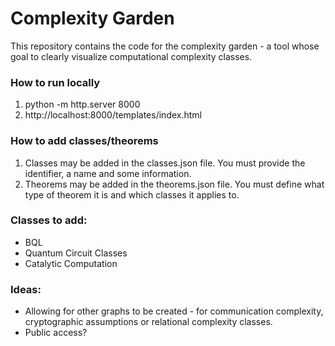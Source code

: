 # Complexity Garden
This repository contains the code for the complexity garden - a tool whose goal to clearly visualize computational complexity classes.

### How to run locally
1. python -m http.server 8000
2. http://localhost:8000/templates/index.html

### How to add classes/theorems
1. Classes may be added in the classes.json file. You must provide the identifier, a name and some information.
2. Theorems may be added in the theorems.json file. You must define what type of theorem it is and which classes it applies to.

### Classes to add:
 - BQL
 - Quantum Circuit Classes
 - Catalytic Computation

### Ideas:
- Allowing for other graphs to be created - for communication complexity, cryptographic assumptions or relational complexity classes.
- Public access?